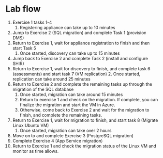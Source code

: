# Lab flow

1. Exercise 1 tasks 1-4
   1. Registering appliance can take up to 10 minutes
2. Jump to Exercise 2 (SQL migration) and complete Task 1 (provision DMS)
3. Return to Exercise 1, wait for appliance registration to finish and then start Task 5
   1. Once started, discovery can take up to 15 minutes
4. Jump back to Exercise 2 and complete Task 2 (install and configure SHIR)
5. Return to Exercise 1, wait for discovery to finish, and complete task 6 (assessments) and start task 7 (VM replication)
   2. Once started, replication can take around 25 minutes
6. Return to Exercise 2 and complete the remaining tasks up through the migration of the SQL database
   1. Once started, migration can take around 15 minutes
   2. Return to exercise 1 and check on the migration. If complete, you can finalize the migration and start the VM in Azure.
   3. Otherwise, come back to Exercise 2 and wait for the migration to finish, and complete the remaining tasks.
7. Return to Exercise 1, wait for migration to finish, and start task 8 (Migrate Linux Ubuntu VM)
   1. Once started, migration can take over 2 hours
8. Move on to and complete Exercise 3 (PostgreSQL migration)
9. Complete Exercise 4 (App Service migration)
10. Return to Exercise 1 and check the migration status of the Linux VM and monitor as time allows.

